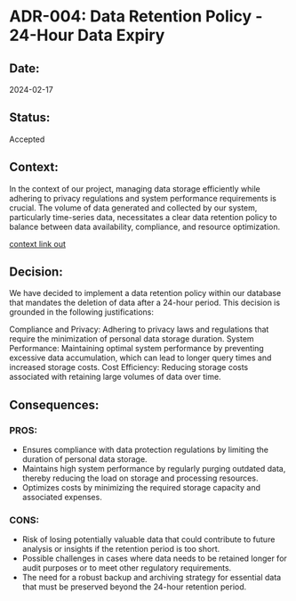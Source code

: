 # ADR-004: Data Retention Policy - 24-Hour Data Expiry
## Date:
2024-02-17

## Status:
Accepted

## Context:
In the context of our project, managing data storage efficiently while adhering to privacy regulations and system performance requirements is crucial. The volume of data generated and collected by our system, particularly time-series data, necessitates a clear data retention policy to balance between data availability, compliance, and resource optimization.

[context link out](/EventStorming/EventStorming.md#6-adding-policy)
## Decision:
We have decided to implement a data retention policy within our database that mandates the deletion of data after a 24-hour period. This decision is grounded in the following justifications:

Compliance and Privacy: Adhering to privacy laws and regulations that require the minimization of personal data storage duration.
System Performance: Maintaining optimal system performance by preventing excessive data accumulation, which can lead to longer query times and increased storage costs.
Cost Efficiency: Reducing storage costs associated with retaining large volumes of data over time.
## Consequences:
### PROS:
- Ensures compliance with data protection regulations by limiting the duration of personal data storage.
- Maintains high system performance by regularly purging outdated data, thereby reducing the load on storage and processing resources.
- Optimizes costs by minimizing the required storage capacity and associated expenses.
### CONS:
- Risk of losing potentially valuable data that could contribute to future analysis or insights if the retention period is too short.
- Possible challenges in cases where data needs to be retained longer for audit purposes or to meet other regulatory requirements.
- The need for a robust backup and archiving strategy for essential data that must be preserved beyond the 24-hour retention period.
